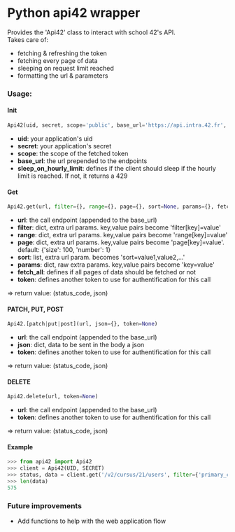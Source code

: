 # Python api42 wrapper

Provides the 'Api42' class to interact with school 42's API. \
Takes care of:
* fetching & refreshing the token
* fetching every page of data
* sleeping on request limit reached
* formatting the url & parameters

### Usage:

#### Init

```python
Api42(uid, secret, scope='public', base_url='https://api.intra.42.fr', sleep_on_hourly_limit=False)
```
- **uid**: your application's uid
- **secret**: your application's secret
- **scope**: the scope of the fetched token
- **base\_url**: the url prepended to the endpoints
- **sleep\_on\_hourly\_limit**: defines if the client should sleep if the hourly limit is reached. If not, it returns a 429

#### Get

```python
Api42.get(url, filter={}, range={}, page={}, sort=None, params={}, fetch_all=True, token=None)
```

- **url**: the call endpoint (appended to the base\_url)
- **filter**: dict, extra url params. key,value pairs become 'filter[key]=value'
- **range**: dict, extra url params. key,value pairs become 'range[key]=value'
- **page**: dict, extra url params. key,value pairs become 'page[key]=value'. default: {'size': 100, 'number': 1}
- **sort**: list, extra url param. becomes 'sort=value1,value2,...'
- **params**: dict, raw extra params. key,value pairs become 'key=value'
- **fetch\_all**: defines if all pages of data should be fetched or not
- **token**: defines another token to use for authentification for this call

=> return value: (status\_code, json)

#### PATCH, PUT, POST

```python
Api42.[patch|put|post](url, json={}, token=None)
```
- **url**: the call endpoint (appended to the base\_url)
- **json**: dict, data to be sent in the body a json
- **token**: defines another token to use for authentification for this call

=> return value: (status\_code, json)

#### DELETE
```python
Api42.delete(url, token=None)
```
- **url**: the call endpoint (appended to the base\_url)
- **token**: defines another token to use for authentification for this call

=> return value: (status\_code, json)

#### Example

```python
>>> from api42 import Api42
>>> client = Api42(UID, SECRET)
>>> status, data = client.get('/v2/cursus/21/users', filter={'primary_campus_id': 21})
>>> len(data)
575
```

### Future improvements

- Add functions to help with the web application flow
